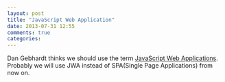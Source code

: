 ```yaml
---
layout: post
title: "JavaScript Web Application"
date: 2013-07-31 12:55
comments: true
categories: 
---
```


Dan Gebhardt thinks we should use the term [JavaScript Web Applications](http://www.cerebris.com/blog/2013/07/31/single-page-applications/). Probably we will use JWA instead of SPA(Single Page Applications) from now on.